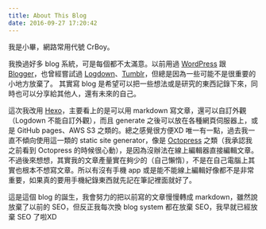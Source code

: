 ```yaml
---
title: About This Blog
date: 2016-09-27 17:20:42
---
```


我是小畢，網路常用代號 CrBoy。

我換過好多 blog 系統，可是每個都不太滿意。以前用過 [WordPress](https://tw.wordpress.org/) 跟 [Blogger](https://blogger.com/)，也曾經嘗試過 [Logdown](https://logdown.com/)、[Tumblr](https://www.tumblr.com/)，但總是因為一些可能不是很重要的小地方放棄了。
其實寫 blog 是希望可以把一些想法或是研究的東西記錄下來，同時也可以分享給其他人，還有未來的自己。

這次我改用 [Hexo](https://hexo.io/)，主要看上的是可以用 markdown 寫文章，還可以自訂外觀（Logdown 不能自訂外觀），而且 generate 之後可以放在各種網頁伺服器上，或是 GitHub pages、AWS S3 之類的。總之感覺很方便XD 唯一有一點，過去我一直不傾向使用這一類的 static site generator，像是 [Octopress](http://octopress.org/) 之類（我承認我之前看到 Octopress 的時候很心動），是因為沒辦法在線上編輯器直接編輯文章。不過後來想想，其實我的文章產量實在夠少的（自己懶惰），不是在自己電腦上其實也根本不想寫文章。所以有沒有手機 app 或是能不能線上編輯好像都不是非常重要，如果真的要用手機紀錄東西就先記在筆記裡面就好了。

這是這個 blog 的誕生，我會努力的把以前寫的文章慢慢轉成 markdown，雖然說放棄了以前的 SEO，但反正我每次換 blog system 都在放棄 SEO，我早就已經放棄 SEO 了啦XD

